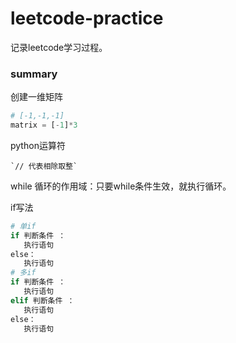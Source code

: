 # leetcode-practice

记录leetcode学习过程。

### summary

创建一维矩阵

```python
# [-1,-1,-1]
matrix = [-1]*3
```

python运算符

```
`// 代表相除取整`
```

while 循环的作用域：只要while条件生效，就执行循环。

if写法

```python
# 单if
if 判断条件 ：
   执行语句
else：
   执行语句
# 多if
if 判断条件 ：
   执行语句
elif 判断条件 ：
   执行语句
else：
   执行语句
```

